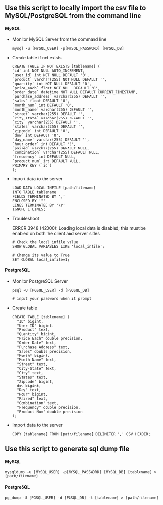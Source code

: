 ## Use this script to locally import the csv file to MySQL/PostgreSQL from the command line

#### MySQL

- Monitor MySQL Server from the command line

  ```
  mysql -u [MYSQL_USER] -p[MYSQL_PASSWORD] [MYSQL_DB]
  ```

- Create table if not exists

  ```
  CREATE TABLE IF NOT EXISTS [tablename] (
  `id` int NOT NULL AUTO_INCREMENT,
  `user_id` int NOT NULL DEFAULT '0',
  `product` varchar(255) NOT NULL DEFAULT '',
  `quantity` int NOT NULL DEFAULT '0',
  `price_each` float NOT NULL DEFAULT '0',
  `order_date` datetime NOT NULL DEFAULT CURRENT_TIMESTAMP,
  `purchase_address` varchar(255) DEFAULT '',
  `sales` float DEFAULT '0',
  `month_num` int DEFAULT '0',
  `month_name` varchar(255) DEFAULT '',
  `street` varchar(255) DEFAULT '',
  `city_state` varchar(255) DEFAULT '',
  `city` varchar(255) DEFAULT '',
  `states` varchar(255) DEFAULT '',
  `zipcode` int DEFAULT '0',
  `dow` int DEFAULT '0',
  `day_name` varchar(255) DEFAULT '',
  `hour_order` int DEFAULT '0',
  `paired` varchar(255) DEFAULT NULL,
  `combination` varchar(255) DEFAULT NULL,
  `frequency` int DEFAULT NULL,
  `product_num` int DEFAULT NULL,
  PRIMARY KEY (`id`)
  );
  ```

- Import data to the server
  ```
  LOAD DATA LOCAL INFILE [path/filename]
  INTO TABLE tablename
  FIELDS TERMINATED BY ','
  ENCLOSED BY '"'
  LINES TERMINATED BY '\r'
  IGNORE 1 LINES;
  ```
- Troubleshoot

  ERROR 3948 (42000): Loading local data is disabled; this must be enabled on both the client and server sides

  ```
  # Check the local_infile value
  SHOW GLOBAL VARIABLES LIKE 'local_infile';

  # Change its value to True
  SET GLOBAL local_infile=1;
  ```

#### PostgreSQL

- Monitor PostgreSQL Server

  ```
  psql -U [PGSQL_USER] -d [PGQSQL_DB]

  # input your password when it prompt
  ```

- Create table

  ```
  CREATE TABLE [tablename] (
    "ID" bigint,
    "User ID" bigint,
    "Product" text,
    "Quantity" bigint,
    "Price Each" double precision,
    "Order Date" text,
    "Purchase Address" text,
    "Sales" double precision,
    "Month" bigint,
    "Month Name" text,
    "Street" text,
    "City-State" text,
    "City" text,
    "States" text,
    "Zipcode" bigint,
    dow bigint,
    "Day" text,
    "Hour" bigint,
    "Paired" text,
    "Combination" text,
    "Frequency" double precision,
    "Product Num" double precision
  );
  ```

- Import data to the server
  ```
  COPY [tablename] FROM [path/filename] DELIMITER ',' CSV HEADER;
  ```

## Use this script to generate sql dump file

#### MySQL

```
mysqldump -u [MYSQL_USER] -p[MYSQL_PASSWORD] [MYSQL_DB] [tablename] > [path/filename]
```

#### PostgreSQL

```
pg_dump -U [PGSQL_USER] -d [PGSQL_DB] -t [tablename] > [path/filename]
```
